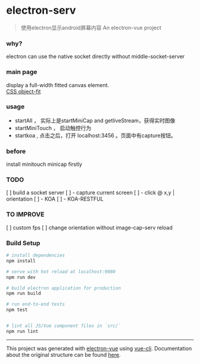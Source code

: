 # electron-serv

> 使用electron显示android屏幕内容
> An electron-vue project

### why? 
electron can use the native socket directly without middle-socket-server

### main page
display a full-width fitted canvas element.  
[CSS object-fit](https://stackoverflow.com/questions/20590239/maintain-aspect-ratio-of-div-but-fill-screen-width-and-height-in-css?answertab=active#tab-top)

### usage 

- startAll ， 实际上是startMiniCap and getliveStream，获得实时图像
- startMiniTouch ， 启动触控行为
- startkoa , 点击之后，打开 localhost:3456 。页面中有capture按钮。

### before

install minitouch minicap firstly

### TODO  
[ ] build a socket server
  [ ] - capture current screen
  [ ] - click @ x,y | orientation
  [ ] - KOA
    [ ] - KOA-RESTFUL

### TO IMPROVE

[ ] custom fps
[ ] change orientation without image-cap-serv reload


### Build Setup

``` bash
# install dependencies
npm install

# serve with hot reload at localhost:9080
npm run dev

# build electron application for production
npm run build

# run end-to-end tests
npm test


# lint all JS/Vue component files in `src/`
npm run lint

```

---

This project was generated with [electron-vue](https://github.com/SimulatedGREG/electron-vue) using [vue-cli](https://github.com/vuejs/vue-cli). Documentation about the original structure can be found [here](https://simulatedgreg.gitbooks.io/electron-vue/content/index.html).
